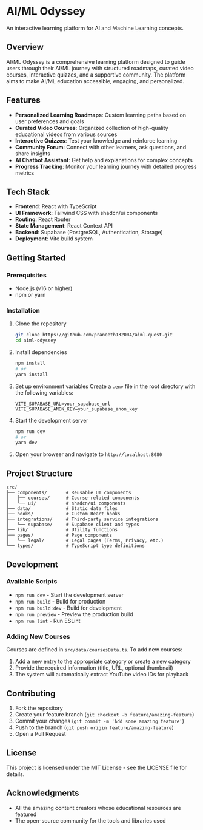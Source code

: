 # AI/ML Odyssey

An interactive learning platform for AI and Machine Learning concepts.

## Overview

AI/ML Odyssey is a comprehensive learning platform designed to guide users through their AI/ML journey with structured roadmaps, curated video courses, interactive quizzes, and a supportive community. The platform aims to make AI/ML education accessible, engaging, and personalized.

## Features

- **Personalized Learning Roadmaps**: Custom learning paths based on user preferences and goals
- **Curated Video Courses**: Organized collection of high-quality educational videos from various sources
- **Interactive Quizzes**: Test your knowledge and reinforce learning
- **Community Forum**: Connect with other learners, ask questions, and share insights
- **AI Chatbot Assistant**: Get help and explanations for complex concepts
- **Progress Tracking**: Monitor your learning journey with detailed progress metrics

## Tech Stack

- **Frontend**: React with TypeScript
- **UI Framework**: Tailwind CSS with shadcn/ui components
- **Routing**: React Router
- **State Management**: React Context API
- **Backend**: Supabase (PostgreSQL, Authentication, Storage)
- **Deployment**: Vite build system

## Getting Started

### Prerequisites

- Node.js (v16 or higher)
- npm or yarn

### Installation

1. Clone the repository
   ```bash
   git clone https://github.com/praneeth132004/aiml-quest.git
   cd aiml-odyssey
   ```

2. Install dependencies
   ```bash
   npm install
   # or
   yarn install
   ```

3. Set up environment variables
   Create a `.env` file in the root directory with the following variables:
   ```
   VITE_SUPABASE_URL=your_supabase_url
   VITE_SUPABASE_ANON_KEY=your_supabase_anon_key
   ```

4. Start the development server
   ```bash
   npm run dev
   # or
   yarn dev
   ```

5. Open your browser and navigate to `http://localhost:8080`

## Project Structure

```
src/
├── components/       # Reusable UI components
│   ├── courses/      # Course-related components
│   └── ui/           # shadcn/ui components
├── data/             # Static data files
├── hooks/            # Custom React hooks
├── integrations/     # Third-party service integrations
│   └── supabase/     # Supabase client and types
├── lib/              # Utility functions
├── pages/            # Page components
│   └── legal/        # Legal pages (Terms, Privacy, etc.)
└── types/            # TypeScript type definitions
```

## Development

### Available Scripts

- `npm run dev` - Start the development server
- `npm run build` - Build for production
- `npm run build:dev` - Build for development
- `npm run preview` - Preview the production build
- `npm run lint` - Run ESLint

### Adding New Courses

Courses are defined in `src/data/coursesData.ts`. To add new courses:

1. Add a new entry to the appropriate category or create a new category
2. Provide the required information (title, URL, optional thumbnail)
3. The system will automatically extract YouTube video IDs for playback

## Contributing

1. Fork the repository
2. Create your feature branch (`git checkout -b feature/amazing-feature`)
3. Commit your changes (`git commit -m 'Add some amazing feature'`)
4. Push to the branch (`git push origin feature/amazing-feature`)
5. Open a Pull Request

## License

This project is licensed under the MIT License - see the LICENSE file for details.

## Acknowledgments

- All the amazing content creators whose educational resources are featured
- The open-source community for the tools and libraries used